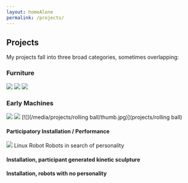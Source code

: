 ```yaml
---
layout: homeAlone
permalink: /projects/
---
```


## Projects

My projects fall into three broad categories, sometimes overlapping:

### Furniture

[![](/media/projects/desk/thumb.jpg)](projects/desk)
[![](/media/projects/bench/thumb.jpg)](projects/bench)
[![](/media/projects/bench/lamp.jpg)](projects/lamp)

### Early Machines

[![](/media/projects/martian/thumb.jpg)](projects/martian)
[![](/media/projects/procrastination/thumb.jpg)](projects/procrastination)
[![](/media/projects/rolling ball/thumb.jpg)](projects/rolling ball)

#### Participatory Installation / Performance

[![](/media/projects/automatic/thumb.jpg)](projects/automatic)
Linux Robot
Robots in search of personality

#### Installation, participant generated kinetic sculpture

#### Installation, robots with no personality
